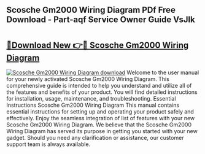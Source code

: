## Scosche Gm2000 Wiring Diagram PDf Free Download - Part-aqf Service Owner Guide VsJlk

# <h2><a href="http://dfjh8pc.blite.top/?on=Scosche+Gm2000+Wiring+Diagram">🔗Download New 👉🔴 Scosche Gm2000 Wiring Diagram</a></h2>

[![Scosche Gm2000 Wiring Diagram download](https://i.imgur.com/lujVjoI.png)](http://dfjh8pc.blite.top/?on=Scosche+Gm2000+Wiring+Diagram)
Welcome to the user manual for your newly activated Scosche Gm2000 Wiring Diagram. This comprehensive guide is intended to help you understand and utilize all of the features and benefits of your product. You will find detailed instructions for installation, usage, maintenance, and troubleshooting. Essential Instructions Scosche Gm2000 Wiring Diagram This manual contains essential instructions for setting up and operating your product safely and effectively. Enjoy the seamless integration of list of features with your new Scosche Gm2000 Wiring Diagram. We believe that the Scosche Gm2000 Wiring Diagram has served its purpose in getting you started with your new gadget. Should you need any clarification or assistance, our customer support team is always available.

